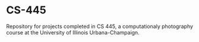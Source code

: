# CS-445

Repository for projects completed in CS 445, a computationaly photography course at the University of Illinois Urbana-Champaign.
